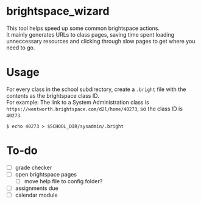 # brightspace_wizard

This tool helps speed up some common brightspace actions.  
It mainly generates URLs to class pages, saving time spent loading unneccessary resources and clicking through slow pages to get where you need to go.  

# Usage
For every class in the school subdirectory, create a ``.bright`` file with the contents as the brightspace class ID.  
For example: The link to a System Administration class is ``https://wentworth.brightspace.com/d2l/home/40273``, so the class ID is ``40273``.
```
$ echo 40273 > $SCHOOL_DIR/sysadmin/.bright
```

# To-do
- [ ] grade checker
- [ ] open brightspace pages
    - [ ] move help file to config folder?
- [ ] assignments due
- [ ] calendar module
